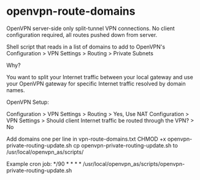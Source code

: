 # openvpn-route-domains
OpenVPN server-side only split-tunnel VPN connections. No client configuration required, all routes pushed down from server. 

Shell script that reads in a list of domains to add to OpenVPN's Configuration > VPN Settings > Routing > Private Subnets

Why? 

You want to split your Internet traffic between your local gateway and use your OpenVPN gateway for specific Internet traffic resolved by domain names.

OpenVPN Setup:

Configuration > VPN Settings > Routing > Yes, Use NAT
Configuration > VPN Settings > Should client Internet traffic be routed through the VPN? > No

Add domains one per line in vpn-route-domains.txt
CHMOD +x openvpn-private-routing-update.sh
cp openvpn-private-routing-update.sh to /usr/local/openvpn_as/scripts/

Example cron job:
*/90    *       *       *       *       /usr/local/openvpn_as/scripts/openvpn-private-routing-update.sh

